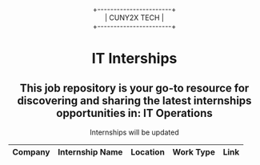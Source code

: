 <div align="center">
  
+-----------------------+  
|      CUNY2X TECH       |  
+-----------------------+

</div>


<div style="text-align:center" >
<h1 style="text-align:center">IT Interships</h1>
<h2>This job repository is your go-to resource for discovering and sharing the latest internships opportunities in: IT Operations
</h2>
<p>Internships will be updated</p>
</div>

| Company         | Internship Name                                      | Location        |Work Type| Link                                   |
|-----------------|------------------------------------------------------|-----------------|---------|----------------------------------------|
